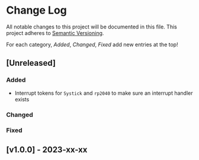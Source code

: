 # Change Log

All notable changes to this project will be documented in this file.
This project adheres to [Semantic Versioning](http://semver.org/).

For each category, *Added*, *Changed*, *Fixed* add new entries at the top!

## [Unreleased]

### Added

- Interrupt tokens for `Systick` and `rp2040` to make sure an interrupt handler exists

### Changed

### Fixed

## [v1.0.0] - 2023-xx-xx
